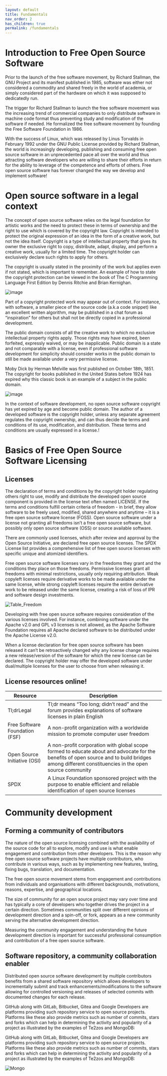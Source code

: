 ```yaml
---
layout: default
title: Fundamentals
nav_order: 2
has_children: true
permalink: /fundamentals
---
```


# Introduction to Free Open Source Software  
Prior to the launch of the free software movement, by Richard Stallman, the GNU Project and its manifest published in 1985, software was either not considered a commodity and shared freely in the world of academia, or simply considered part of the hardware on which it was supposed to dedicatedly run.

The trigger for Richard Stallman to launch the free software movement was the increasing trend of commercial companies to only distribute software in machine code format thus preventing study and modification of the software if needed. He formalized the free software movement by founding the Free Software Foundation in 1986.

With the success of Linux, which was released by Linus Torvalds in February 1992 under the GNU Public License provided by Richard Stallman, the world is increasingly developing, publishing and consuming free open source software in an unprecedented pace all over the world and thus attracting software developers who are willing to share their efforts in return for the ability to leverage of the competence and efforts of others. Free open source software has forever changed the way we develop and implement software!

# Open source software in a legal context
The concept of open source software relies on the legal foundation for artistic works and the need to protect these in terms of ownership and the right to use which is covered by the copyright law. Copyright is intended to protect the original expression of an idea in the form of a creative work, but not the idea itself. Copyright is a type of intellectual property that gives its owner the exclusive right to copy, distribute, adapt, display, and perform a creative work, usually for a limited time. The copyright holder can exclusively declare such rights to apply for others.

The copyright is usually stated in the proximity of the work but applies even if not stated, which is important to remember. An example of how to state the copyright protection can be viewed in the book of The C Programming Language First Edition by Dennis Ritchie and Brian Kernighan.

![image](https://user-images.githubusercontent.com/126161450/224252230-24018d42-0031-4e1a-9928-a200523bfa0a.png)

Part of a copyright protected work may appear out of context. For instance, with software, a smaller piece of the source code (a.k.a code snippet) like an excellent written algorithm, may be published in a chat forum as “inspiration” for others but shall not be directly copied in a professional development.

The public domain consists of all the creative work to which no exclusive intellectual property rights apply. Those rights may have expired, been forfeited, expressly waived, or may be inapplicable. Public domain is a state and not comparable with a license, even if professional software development for simplicity should consider works in the public domain to still be made available under a very permissive license.

Moby Dick by Herman Melville was first published on October 18th, 1851. The copyright for books published in the United States before 1924 has expired why this classic book is an example of a subject in the public domain.

![image](https://user-images.githubusercontent.com/126161450/228889643-e5e15fa6-4725-4078-93d1-d4e6bbdc2188.png)

In the context of software development, no open source software copyright has yet expired by age and become public domain. The author of a developed software is the copyright holder, unless any separate agreement regulates the copyright ownership, and can thus decide the terms and conditions of its use, modification, and distribution. These terms and conditions are usually expressed in a license.!

# Basics of Free Open Source Software Licensing

## Licenses
The declaration of terms and conditions by the copyright holder regulating others right to use, modify and distribute the developed open source component is provided in the license text often named LICENSE. If the terms and conditions fulfill certain criteria of freedom - in brief, they allow software to be freely used, modified, shared anywhere and anytime – it is a free open source software license (FOSS). Open source software under a license not granting all freedoms isn’t a free open source software, but possibly only open source software (OSS) or source available software.

There are commonly used licenses, which after review and approval by the Open Source Initiative, are declared free open source licenses. The SPDX License list provides a comprehensive list of free open source licenses with specific unique and atomized identifiers.

Free open source software licenses vary in the freedoms they grant and the conditions they place on those freedoms. Permissive licenses grant all freedoms with minimal restrictions, usually only requiring attribution. Weak copyleft licenses require derivative works to be made available under the same license, while strong copyleft licenses require the entire derivative work to be released under the same license, creating a risk of loss of IPR and software design investments.

![Table_Freedom](https://user-images.githubusercontent.com/126161450/228892375-0e073afa-558b-44dc-914b-5944aebf2b32.png)

Developing with free open source software requires consideration of the various licenses involved. For instance, combining software under the Apache v2.0 and GPL v3 licenses is not allowed, as the Apache Software Foundation requires all Apache declared software to be distributed under the Apache License v2.0.

When a license declaration for free open source software has been released it can’t be retroactively changed why any license change requires a new release/version of the software for which the new license can be declared. The copyright holder may offer the developed software under dual/multiple licenses for the user to choose from when releasing it.

## License resources online!

| Resource | Description |
| --- | --- | 
| Tl;drLegal | Tl;dr means “Too long; didn’t read” and the forum provides explanations of software licenses in plain English |
| Free Software Foundation (FSF) | A non-profit organization with a worldwide mission to promote computer user freedom |
| Open Source Initiative (OSI) | A non-profit corporation with global scope formed to educate about and advocate for the benefits of open source and to build bridges among different constituencies in the open source community |
| SPDX | A Linux Foundation sponsored project with the purpose to enable efficient and reliable identification of open source licenses |


# Community development
## Forming a community of contributors
The nature of the open source licensing combined with the availability of the source code for all to explore, modify and use is what enable engagement and contribution from other developers. This is the reason why free open source software projects have multiple contributors, who contribute in various ways, such as by implementing new features, testing, fixing bugs, translation, and documentation.

The free open source movement stems from engagement and contributions from individuals and organisations with different backgrounds, motivations, reasons, expertise, and geographical locations.

The size of community for an open source project may vary over time and has typically a core of developers who together drives the project in a certain direction. Sometimes communities split over different opinions of development direction and a spin-off, or fork, appears as a new community serving the alternative development direction.

Measuring the community engagement and understanding the future development direction is important for successful professional consumption and contribution of a free open source software.

## Software repository, a community collaboration enabler
Distributed open source software development by multiple contributors benefits from a shared software repository which allows developers to incrementally submit and track enhancements/modifications to the software allowing for controlled versioning and releases of selected commits with documented changes for each release.

GitHub along with GitLab, Bitbucket, Gitea and Google Developers are platforms providing such repository service to open source projects. Platforms like these also provide metrics such as number of commits, stars and forks which can help in determining the activity and popularity of a project as illustrated by the examples of Te2zos and MongoDB: 


GitHub along with GitLab, Bitbucket, Gitea and Google Developers are platforms providing such repository service to open source projects. Platforms like these also provide metrics such as number of commits, stars and forks which can help in determining the activity and popularity of a project as illustrated by the examples of Te2zos and MongoDB: 

![Mongo](https://user-images.githubusercontent.com/126161450/228892130-cc61b845-4eab-481f-b3cf-2c908ba66330.png)
